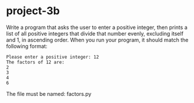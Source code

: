 # project-3b

Write a program that asks the user to enter a positive integer, then prints a list of all positive integers that divide that number evenly, excluding itself and 1, in ascending order.  When you run your program, it should match the following format:
```
Please enter a positive integer: 12
The factors of 12 are:
2
3
4
6
```
The file must be named: factors.py
